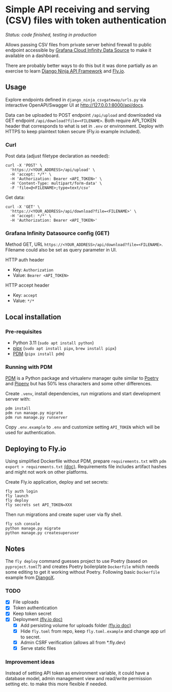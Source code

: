 # Simple API receiving and serving (CSV) files with token authentication

*Status: code finished, testing in production*

Allows passing CSV files from private server behind firewall to public endpoint accessible by [Grafana Cloud Infinity Data Source](https://grafana.com/grafana/plugins/yesoreyeram-infinity-datasource/) to make it available on a dashboard.

There are probably better ways to do this but it was done partially as an exercise to learn [Django Ninja API Framework](https://django-ninja.dev/) and [Fly.io](https://fly.io/docs/django/getting-started/).

## Usage
Explore endpoints defined in `django_ninja_csvgateway/urls.py` via interactive OpenAPI/Swagger UI at http://127.0.0.1:8000/api/docs.

Data can be uploaded to POST endpoint `/api/upload` and downloaded via GET endpoint `/api/download?file=<FILENAME>`. Both require API_TOKEN header that corresponds to what is set in `.env` or environment. Deploy with HTTPS to keep plaintext token secure (Fly.io example included).

### Curl

Post data (adjust filetype declaration as needed):
```
curl -X 'POST' \
  'https://<YOUR_ADDRESS>/api/upload' \
  -H 'accept: */*' \
  -H 'Authorization: Bearer <API_TOKEN>' \
  -H 'Content-Type: multipart/form-data' \
  -F 'file=@<FILENAME>;type=text/csv'
```

Get data:
```
curl -X 'GET' \
  'https://<YOUR_ADDRESS>/api/download?file=<FILENAME>' \
  -H 'accept: */*' \
  -H 'Authorization: Bearer <API_TOKEN>'
```

### Grafana Infinity Datasource config (GET)
Method GET, URL `https://<YOUR_ADDRESS>/api/download?file=<FILENAME>`. Filename could also be set as query parameter in UI.

HTTP auth header
- Key: `Authorization`
- Value: `Bearer <API_TOKEN>`

HTTP accept header
- Key: `accept`
- Value: `*/*`

## Local installation

### Pre-requisites

- Python 3.11 (`sudo apt install python`)
- [pipx](https://github.com/pypa/pipx) (`sudo apt install pipx`, `brew install pipx`)
- [PDM](https://pdm-project.org/) (`pipx install pdm`)

### Running with PDM

[PDM](https://pdm-project.org/) is a Python package and virtualenv manager quite similar to [Poetry](https://python-poetry.org/) and [Pipenv](https://pipenv.pypa.io/en/latest/) but has 50% less characters and some other differences.

Create `.venv`, install dependencies, run migrations and start development server with:
```
pdm install
pdm run manage.py migrate
pdm run manage.py runserver
```

Copy `.env.example` to `.env` and customize setting `API_TOKEN` which will be used for authentication.


## Deploying to Fly.io

Using simplified Dockerfile without PDM, prepare `requirements.txt` with `pdm export > requirements.txt` [(doc)](https://pdm-project.org/latest/usage/advanced/#export-requirementstxt-or-setuppy). Requirements file includes artifact hashes and might not work on other platforms.

Create Fly.io application, deploy and set secrets:

```
fly auth login
fly launch
fly deploy
fly secrets set API_TOKEN=XXX
```

Then run migrations and create super user via fly shell.

```
fly ssh console
python manage.py migrate
python manage.py createsuperuser
```

## Notes

The `fly deploy` command guesses project to use Poetry (based on `pyproject.toml`?) and creates Poetry boilerplate `Dockerfile` which needs some editing to get it working without Poetry. Following basic `Dockerfile` example from [DjangoX](https://github.com/wsvincent/djangox/tree/main).


### TODO

- [x] File uploads 
- [x] Token authentication
- [x] Keep token secret
- [x] Deployment [(fly.io doc)](https://fly.io/django-beats/deploying-django-to-production/)
  - [x] Add persisting volume for uploads folder [(fly.io doc)](https://fly.io/docs/reference/volumes/)
  - [x] Hide `fly.toml` from repo, keep `fly.toml.example` and change app url to secret.
  - [x] Admin CSRF verification (allows all from *.fly.dev)
  - [x] Serve static files 

### Improvement ideas

Instead of setting API token as environment variable, it could have a database model, admin management view and read/write permission setting etc. to make this more flexible if needed. 


